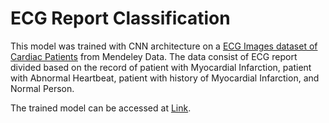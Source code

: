 # ECG Report Classification

This model was trained with CNN architecture on a [ECG Images dataset of Cardiac Patients](https://data.mendeley.com/datasets/gwbz3fsgp8/2) from Mendeley Data. The data consist of ECG report divided based on the record of patient with Myocardial Infarction, patient with Abnormal Heartbeat, patient with history of Myocardial Infarction, and Normal Person.

The trained model can be accessed at [Link](https://drive.google.com/file/d/1yxREGBRop2R0ILLVGfELcKtIDMyKKCb4/view?usp=drive_link).
